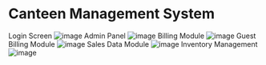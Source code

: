 # Canteen Management System
Login Screen
![image](https://github.com/saravanan2k03/canteenmanagement/assets/112747138/41486746-791f-470d-9303-6bdae2a3f7fb)
Admin Panel
![image](https://github.com/saravanan2k03/canteenmanagement/assets/112747138/dd7dac5e-1817-4c0f-bab0-b7efe19a371c)
Billing Module
![image](https://github.com/saravanan2k03/canteenmanagement/assets/112747138/8b4a7e35-b4a7-4d4e-ac77-034b4fb5a48e)
Guest Billing Module
![image](https://github.com/saravanan2k03/canteenmanagement/assets/112747138/4f11680b-a524-4391-9f9c-34027dc84811)
Sales Data Module
![image](https://github.com/saravanan2k03/canteenmanagement/assets/112747138/abe5d490-3bbd-4d0b-806f-f2b622e4186a)
Inventory Management
![image](https://github.com/saravanan2k03/canteenmanagement/assets/112747138/41dc372e-73d6-401b-969b-205bf42154e4)







